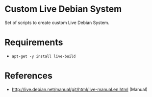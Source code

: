 # Custom Live Debian System
Set of scripts to create custom Live Debian System.

# Requirements
* `apt-get -y install live-build`

# References
* http://live.debian.net/manual/git/html/live-manual.en.html (Manual)
